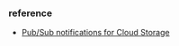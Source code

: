 ### reference
- [Pub/Sub notifications for Cloud Storage](https://cloud.google.com/storage/docs/pubsub-notifications)
